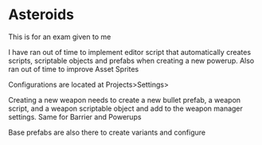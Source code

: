 # Asteroids

This is for an exam given to me


I have ran out of time to implement editor script that automatically creates scripts, scriptable objects and prefabs when creating a new powerup. Also ran out of time to improve Asset Sprites

Configurations are located at Projects>Settings>

Creating a new weapon needs to create a new bullet prefab, a weapon script, and a weapon scriptable object and add to the weapon manager settings. 
Same for Barrier and Powerups

Base prefabs are also there to create variants and configure
